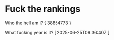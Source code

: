 # Fuck the rankings

Who the hell am I?
{ 38854773 }

What fucking year is it?
[ 2025-06-25T09:36:40Z ]
